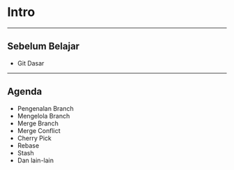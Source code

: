 # Intro

---

## Sebelum Belajar

- Git Dasar

---

## Agenda

- Pengenalan Branch
- Mengelola Branch
- Merge Branch
- Merge Conflict
- Cherry Pick
- Rebase
- Stash
- Dan lain-lain